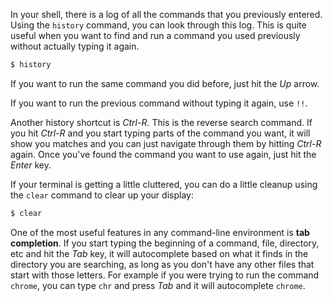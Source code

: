 In your shell, there is a log of all the commands that you previously entered. Using the `history` command, you can look through this log. This is quite useful when you want to find and run a command you used previously without actually typing it again.

```bash
$ history
```

If you want to run the same command you did before, just hit the *Up* arrow.

If you want to run the previous command without typing it again, use `!!`.

Another history shortcut is *Ctrl-R*. This is the reverse search command. If you hit *Ctrl-R* and you start typing parts of the command you want, it will show you matches and you can just navigate through them by hitting *Ctrl-R* again. Once you've found the command you want to use again, just hit the *Enter* key.

If your terminal is getting a little cluttered, you can do a little cleanup using the `clear` command to clear up your display:

```bash
$ clear
```

One of the most useful features in any command-line environment is **tab completion**. If you start typing the beginning of a command, file, directory, etc and hit the *Tab* key, it will autocomplete based on what it finds in the directory you are searching, as long as you don't have any other files that start with those letters. For example if you were trying to run the command `chrome`, you can type `chr` and press *Tab* and it will autocomplete `chrome`.
